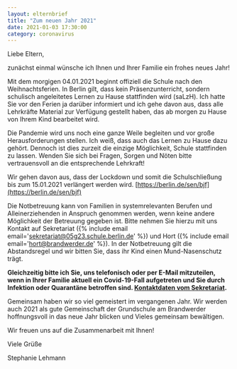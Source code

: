 ```yaml
---
layout: elternbrief
title: "Zum neuen Jahr 2021"
date: 2021-01-03 17:30:00
category: coronavirus
---
```


Liebe Eltern,

zunächst einmal wünsche ich Ihnen und Ihrer Familie ein frohes neues Jahr!

Mit dem morgigen 04.01.2021 beginnt offiziell die Schule nach den Weihnachtsferien. In Berlin gilt, dass kein
Präsenzunterricht, sondern schulisch angeleitetes Lernen zu Hause stattfinden wird (saLzH). Ich hatte Sie vor den Ferien
ja darüber informiert und ich gehe davon aus, dass alle Lehrkräfte Material zur Verfügung gestellt haben, das ab morgen
zu Hause von Ihrem Kind bearbeitet wird.

Die Pandemie wird uns noch eine ganze Weile begleiten und vor große Herausforderungen stellen. Ich weiß, dass auch das
Lernen zu Hause dazu gehört. Dennoch ist dies zurzeit die einzige Möglichkeit, Schule stattfinden zu lassen. Wenden Sie
sich bei Fragen, Sorgen und Nöten bitte vertrauensvoll an die entsprechende Lehrkraft!

Wir gehen davon aus, dass der Lockdown und somit die Schulschließung bis zum 15.01.2021 verlängert werden wird.
[https://berlin.de/sen/bjf](https://berlin.de/sen/bjf)

Die Notbetreuung kann von Familien in systemrelevanten Berufen und Alleinerziehenden in Anspruch genommen werden, wenn
keine andere Möglichkeit der Betreuung gegeben ist. Bitte nehmen Sie hierzu mit uns Kontakt auf Sekretariat ({% include
email email='sekretariat@05g23.schule.berlin.de' %}) und Hort ({% include email email='hort@brandwerder.de' %}). In der
Notbetreuung gilt die Abstandsregel und wir bitten Sie, dass ihr Kind einen Mund-Nasenschutz trägt.

**Gleichzeitig bitte ich Sie, uns telefonisch oder per E-Mail mitzuteilen, wenn in Ihrer Familie aktuell ein
Covid-19-Fall aufgetreten und Sie durch Infektion oder Quarantäne betroffen sind.
[Kontaktdaten vom Sekretariat](/kontakt/#sekretariat).**

Gemeinsam haben wir so viel gemeistert im vergangenen Jahr. Wir werden auch 2021 als gute Gemeinschaft der Grundschule
am Brandwerder hoffnungsvoll in das neue Jahr blicken und Vieles gemeinsam bewältigen.

Wir freuen uns auf die Zusammenarbeit mit Ihnen!

Viele Grüße

Stephanie Lehmann
